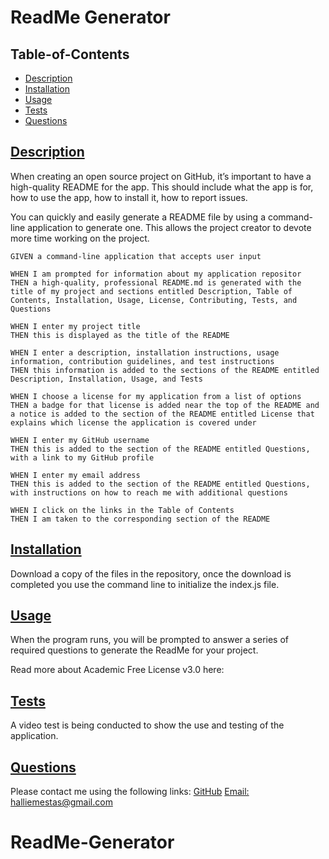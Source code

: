 
  # ReadMe Generator
  
  ## Table-of-Contents
  * [Description](#description)
  * [Installation](#installation)
  * [Usage](#usage)
  * [Tests](#tests)
  * [Questions](#questions)
  
  ## [Description](#table-of-contents)
  When creating an open source project on GitHub, it’s important to have a high-quality README for the app. This should include what the app is for, how to use the app, how to install it, how to report issues.
  
  You can quickly and easily generate a README file by using a command-line application to generate one. This allows the project creator to devote more time working on the project.
  
  ```
  GIVEN a command-line application that accepts user input
  
  WHEN I am prompted for information about my application repositor
  THEN a high-quality, professional README.md is generated with the title of my project and sections entitled Description, Table of Contents, Installation, Usage, License, Contributing, Tests, and Questions
  
  WHEN I enter my project title
  THEN this is displayed as the title of the README
  
  WHEN I enter a description, installation instructions, usage information, contribution guidelines, and test instructions
  THEN this information is added to the sections of the README entitled Description, Installation, Usage, and Tests
  
  WHEN I choose a license for my application from a list of options
  THEN a badge for that license is added near the top of the README and a notice is added to the section of the README entitled License that explains which license the application is covered under
  
  WHEN I enter my GitHub username
  THEN this is added to the section of the README entitled Questions, with a link to my GitHub profile
  
  WHEN I enter my email address
  THEN this is added to the section of the README entitled Questions, with instructions on how to reach me with additional questions

  WHEN I click on the links in the Table of Contents
  THEN I am taken to the corresponding section of the README

  ```

  ## [Installation](#table-of-contents)
  Download a copy of the files in the repository, once the download is completed you use the command line to initialize the index.js file.

  ## [Usage](#table-of-contents)
  When the program runs, you will be prompted to answer a series of required questions to generate the ReadMe for your project. 
  
  Read more about Academic Free License v3.0 here:

  ## [Tests](#table-of-contents)
  A video test is being conducted to show the use and testing of the application.

  ## [Questions](#table-of-contents)
  Please contact me using the following links:
  [GitHub](https://github.com/halliemestas)
  [Email: halliemestas@gmail.com](mailto:halliemestas@gmail.com)
# ReadMe-Generator
